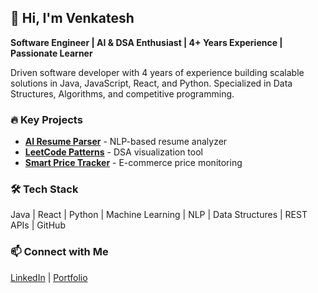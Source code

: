 ## 👋 Hi, I'm Venkatesh
**Software Engineer | AI & DSA Enthusiast | 4+ Years Experience | Passionate Learner**

Driven software developer with 4 years of experience building scalable solutions in Java, JavaScript, React, and Python. Specialized in Data Structures, Algorithms, and competitive programming.

### 🔥 Key Projects
- **[AI Resume Parser](https://github.com/venkateshgl/ai-resume-parser)** - NLP-based resume analyzer
- **[LeetCode Patterns](https://github.com/venkateshgl/leetcode-patterns)** - DSA visualization tool
- **[Smart Price Tracker](https://github.com/venkateshgl/price-tracker)** - E-commerce price monitoring

### 🛠️ Tech Stack
Java | React | Python | Machine Learning | NLP | Data Structures | REST APIs | GitHub

### 📫 Connect with Me
[LinkedIn](https://www.linkedin.com/in/venkateshgoulikar/) | [Portfolio](https://venkateshgl.github.io)
